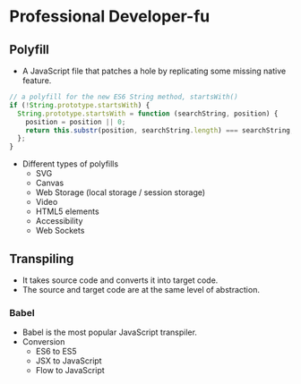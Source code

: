 # Professional Developer-fu

## Polyfill
- A JavaScript file that patches a hole by replicating some missing native feature.

```js
// a polyfill for the new ES6 String method, startsWith()
if (!String.prototype.startsWith) {
  String.prototype.startsWith = function (searchString, position) {
    position = position || 0;
    return this.substr(position, searchString.length) === searchString;
  };
}
```

- Different types of polyfills
  - SVG
  - Canvas
  - Web Storage (local storage / session storage)
  - Video
  - HTML5 elements
  - Accessibility
  - Web Sockets

## Transpiling
- It takes source code and converts it into target code.
- The source and target code are at the same level of abstraction.

### Babel
- Babel is the most popular JavaScript transpiler.
- Conversion
  - ES6 to ES5
  - JSX to JavaScript
  - Flow to JavaScript

